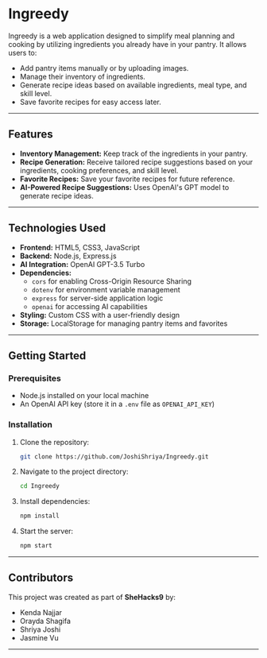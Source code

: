 # Ingreedy

Ingreedy is a web application designed to simplify meal planning and cooking by utilizing ingredients you already have in your pantry. It allows users to:

- Add pantry items manually or by uploading images.
- Manage their inventory of ingredients.
- Generate recipe ideas based on available ingredients, meal type, and skill level.
- Save favorite recipes for easy access later.

---

## Features

- **Inventory Management:** Keep track of the ingredients in your pantry.
- **Recipe Generation:** Receive tailored recipe suggestions based on your ingredients, cooking preferences, and skill level.
- **Favorite Recipes:** Save your favorite recipes for future reference.
- **AI-Powered Recipe Suggestions:** Uses OpenAI's GPT model to generate recipe ideas.

---

## Technologies Used

- **Frontend:** HTML5, CSS3, JavaScript
- **Backend:** Node.js, Express.js
- **AI Integration:** OpenAI GPT-3.5 Turbo
- **Dependencies:** 
  - `cors` for enabling Cross-Origin Resource Sharing
  - `dotenv` for environment variable management
  - `express` for server-side application logic
  - `openai` for accessing AI capabilities
- **Styling:** Custom CSS with a user-friendly design
- **Storage:** LocalStorage for managing pantry items and favorites

---

## Getting Started

### Prerequisites

- Node.js installed on your local machine
- An OpenAI API key (store it in a `.env` file as `OPENAI_API_KEY`)

### Installation

1. Clone the repository:
   ```bash
   git clone https://github.com/JoshiShriya/Ingreedy.git
   ```
2. Navigate to the project directory:
   ```bash
   cd Ingreedy
   ```
3. Install dependencies:
   ```bash
   npm install
   ```
4. Start the server:
   ```bash
   npm start
   ```

---

## Contributors

This project was created as part of **SheHacks9** by:

- Kenda Najjar
- Orayda Shagifa
- Shriya Joshi 
- Jasmine Vu

---